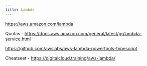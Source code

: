 ```yaml
---
title: Lambda
---
```


https://aws.amazon.com/lambda

Quotas - https://docs.aws.amazon.com/general/latest/gr/lambda-service.html

https://github.com/awslabs/aws-lambda-powertools-typescript

Cheatseet - https://digitalcloud.training/aws-lambda/
